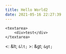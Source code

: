 ```yaml
---
title: Hello World2
date: 2021-05-16 22:27:39
---
```


```
<textarea>
    <div>test</div>
</textarea>
```

<: \&lt; `&lt;`
\>: \&gt; `&gt;`
